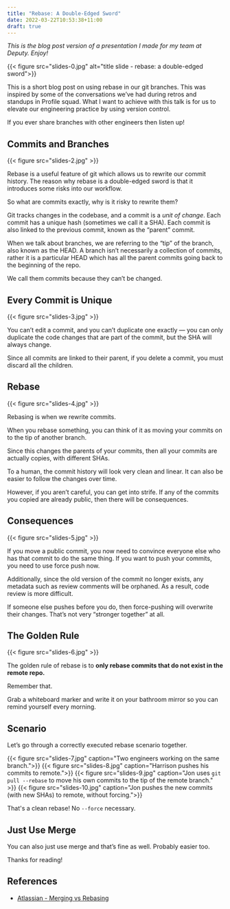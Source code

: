 ```yaml
---
title: "Rebase: A Double-Edged Sword"
date: 2022-03-22T10:53:38+11:00
draft: true
---
```


_This is the blog post version of a presentation I made for my team at Deputy. Enjoy!_

{{< figure src="slides-0.jpg" alt="title slide - rebase: a double-edged sword">}}

This is a short blog post on using rebase in our git branches. This was inspired by some of the conversations we’ve had during retros and standups in Profile squad. What I want to achieve with this talk is for us to elevate our engineering practice by using version control.

If you ever share branches with other engineers then listen up!

## Commits and Branches

{{< figure src="slides-2.jpg" >}}

Rebase is a useful feature of git which allows us to rewrite our commit history. The reason why rebase is a double-edged sword is that it introduces some risks into our workflow.

So what are commits exactly, why is it risky to rewrite them?

Git tracks changes in the codebase, and a commit is a *unit of change*. Each commit has a unique hash (sometimes we call it a SHA). Each commit is also linked to the previous commit, known as the “parent” commit.

When we talk about branches, we are referring to the “tip” of the branch, also known as the HEAD. A branch isn’t necessarily a collection of commits, rather it is a particular HEAD which has all the parent commits going back to the beginning of the repo.

We call them commits because they can’t be changed.

## Every Commit is Unique

{{< figure src="slides-3.jpg" >}}

You can’t edit a commit, and you can’t duplicate one exactly — you can only duplicate the code changes that are part of the commit, but the SHA will always change.

Since all commits are linked to their parent, if you delete a commit, you must discard all the children.

## Rebase

{{< figure src="slides-4.jpg" >}}

Rebasing is when we rewrite commits.

When you rebase something, you can think of it as moving your commits on to the tip of another branch.

Since this changes the parents of your commits, then all your commits are actually copies, with different SHAs.

To a human, the commit history will look very clean and linear. It can also be easier to follow the changes over time.

However, if you aren’t careful, you can get into strife. If any of the commits you copied are already public, then there will be consequences.

## Consequences

{{< figure src="slides-5.jpg" >}}

If you move a public commit, you now need to convince everyone else who has that commit to do the same thing. If you want to push your commits, you need to use force push now.

Additionally, since the old version of the commit no longer exists, any metadata such as review comments will be orphaned. As a result, code review is more difficult.

If someone else pushes before you do, then force-pushing will overwrite their changes. That’s not very “stronger together” at all.

## The Golden Rule

{{< figure src="slides-6.jpg" >}}

The golden rule of rebase is to **only rebase commits that do not exist in the remote repo.**

Remember that.

Grab a whiteboard marker and write it on your bathroom mirror so you can remind yourself every morning.

## Scenario

Let’s go through a correctly executed rebase scenario together.

{{< figure src="slides-7.jpg" caption="Two engineers working on the same branch.">}}
{{< figure src="slides-8.jpg" caption="Harrison pushes his commits to remote.">}}
{{< figure src="slides-9.jpg" caption="Jon uses `git pull --rebase` to move his own commits to the tip of the remote branch." >}}
{{< figure src="slides-10.jpg" caption="Jon pushes the new commits (with new SHAs) to remote, without forcing.">}}

That's a clean rebase! No `--force` necessary.

## Just Use Merge

You can also just use merge and that’s fine as well. Probably easier too.

Thanks for reading!

## References

* [Atlassian - Merging vs Rebasing](https://www.atlassian.com/git/tutorials/merging-vs-rebasing)
